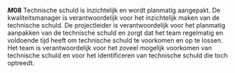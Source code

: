 <!-- begin: measure -->
**$M08$**
Technische schuld is inzichtelijk en wordt planmatig aangepakt. De kwaliteitsmanager is verantwoordelijk voor het inzichtelijk maken van de technische schuld. De projectleider is verantwoordelijk voor het planmatig aanpakken van de technische schuld en zorgt dat het team regelmatig en voldoende tijd heeft om technische schuld te voorkomen en op te lossen. Het team is verantwoordelijk voor het zoveel mogelijk voorkomen van technische schuld en voor het identificeren van technische schuld die toch optreedt.
<!-- end: measure -->
